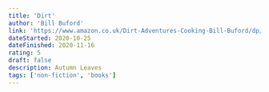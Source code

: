 ```yaml
---
title: 'Dirt'
author: 'Bill Buford'
link: 'https://www.amazon.co.uk/Dirt-Adventures-Cooking-Bill-Buford/dp/1787333116'
dateStarted: 2020-10-25
dateFinished: 2020-11-16
rating: 5
draft: false
description: Autumn Leaves
tags: ['non-fiction', 'books']
---
```

